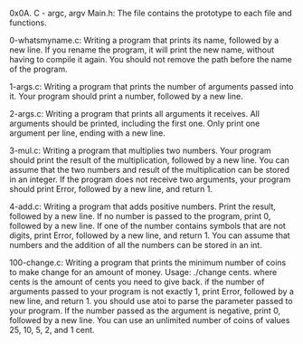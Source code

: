 0x0A. C - argc, argv
Main.h: The file contains the prototype to each file and functions.

0-whatsmyname.c: Writing a program that prints its name, followed by a new line. If you rename the program, it will print the new name, without having to compile it again. You should not remove the path before the name of the program.

1-args.c: Writing a program that prints the number of arguments passed into it. Your program should print a number, followed by a new line.

2-args.c: Writing a program that prints all arguments it receives. All arguments should be printed, including the first one. Only print one argument per line, ending with a new line.

3-mul.c: Writing a program that multiplies two numbers. Your program should print the result of the multiplication, followed by a new line. You can assume that the two numbers and result of the multiplication can be stored in an integer. If the program does not receive two arguments, your program should print Error, followed by a new line, and return 1.

4-add.c: Writing a program that adds positive numbers. Print the result, followed by a new line. If no number is passed to the program, print 0, followed by a new line. If one of the number contains symbols that are not digits, print Error, followed by a new line, and return 1. You can assume that numbers and the addition of all the numbers can be stored in an int.

100-change.c: Writing a program that prints the minimum number of coins to make change for an amount of money. Usage: ./change cents. where cents is the amount of cents you need to give back. if the number of arguments passed to your program is not exactly 1, print Error, followed by a new line, and return 1. you should use atoi to parse the parameter passed to your program. If the number passed as the argument is negative, print 0, followed by a new line. You can use an unlimited number of coins of values 25, 10, 5, 2, and 1 cent.
